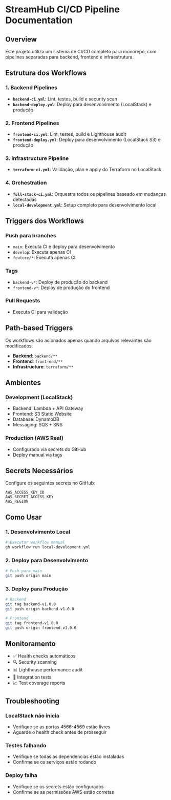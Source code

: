 # StreamHub CI/CD Pipeline Documentation

## Overview
Este projeto utiliza um sistema de CI/CD completo para monorepo, com pipelines separadas para backend, frontend e infraestrutura.

## Estrutura dos Workflows

### 1. Backend Pipelines
- **`backend-ci.yml`**: Lint, testes, build e security scan
- **`backend-deploy.yml`**: Deploy para desenvolvimento (LocalStack) e produção

### 2. Frontend Pipelines
- **`frontend-ci.yml`**: Lint, testes, build e Lighthouse audit
- **`frontend-deploy.yml`**: Deploy para desenvolvimento (LocalStack S3) e produção

### 3. Infrastructure Pipeline
- **`terraform-ci.yml`**: Validação, plan e apply do Terraform no LocalStack

### 4. Orchestration
- **`full-stack-ci.yml`**: Orquestra todos os pipelines baseado em mudanças detectadas
- **`local-development.yml`**: Setup completo para desenvolvimento local

## Triggers dos Workflows

### Push para branches
- `main`: Executa CI e deploy para desenvolvimento
- `develop`: Executa apenas CI
- `feature/*`: Executa apenas CI

### Tags
- `backend-v*`: Deploy de produção do backend
- `frontend-v*`: Deploy de produção do frontend

### Pull Requests
- Executa CI para validação

## Path-based Triggers

Os workflows são acionados apenas quando arquivos relevantes são modificados:

- **Backend**: `backend/**`
- **Frontend**: `front-end/**`
- **Infrastructure**: `terraform/**`

## Ambientes

### Development (LocalStack)
- Backend: Lambda + API Gateway
- Frontend: S3 Static Website
- Database: DynamoDB
- Messaging: SQS + SNS

### Production (AWS Real)
- Configurado via secrets do GitHub
- Deploy manual via tags

## Secrets Necessários

Configure os seguintes secrets no GitHub:

```
AWS_ACCESS_KEY_ID
AWS_SECRET_ACCESS_KEY
AWS_REGION
```

## Como Usar

### 1. Desenvolvimento Local
```bash
# Executar workflow manual
gh workflow run local-development.yml
```

### 2. Deploy para Desenvolvimento
```bash
# Push para main
git push origin main
```

### 3. Deploy para Produção
```bash
# Backend
git tag backend-v1.0.0
git push origin backend-v1.0.0

# Frontend
git tag frontend-v1.0.0
git push origin frontend-v1.0.0
```

## Monitoramento

- ✅ Health checks automáticos
- 🔍 Security scanning
- 📊 Lighthouse performance audit
- 🧪 Integration tests
- 📈 Test coverage reports

## Troubleshooting

### LocalStack não inicia
- Verifique se as portas 4566-4569 estão livres
- Aguarde o health check antes de prosseguir

### Testes falhando
- Verifique se todas as dependências estão instaladas
- Confirme se os serviços estão rodando

### Deploy falha
- Verifique se os secrets estão configurados
- Confirme se as permissões AWS estão corretas